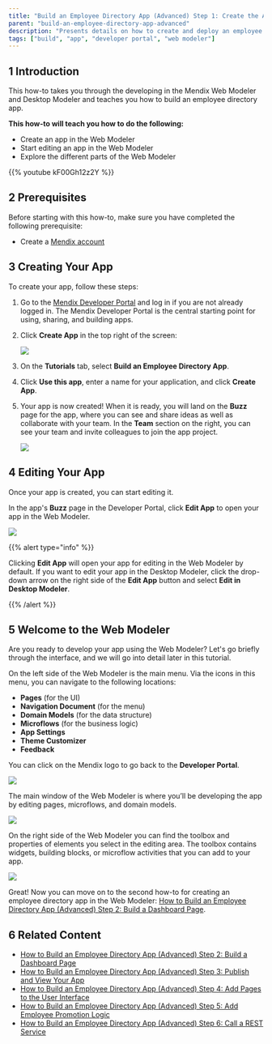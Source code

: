 ```yaml
---
title: "Build an Employee Directory App (Advanced) Step 1: Create the App"
parent: "build-an-employee-directory-app-advanced"
description: "Presents details on how to create and deploy an employee directory app in the Web Modeler."
tags: ["build", "app", "developer portal", "web modeler"]
---
```


## 1 Introduction

This how-to takes you through the developing in the Mendix Web Modeler and Desktop Modeler and teaches you how to build an employee directory app.

**This how-to will teach you how to do the following:**

* Create an app in the Web Modeler
* Start editing an app in the Web Modeler
* Explore the different parts of the Web Modeler

{{% youtube kF00Gh12z2Y %}}

## 2 Prerequisites

Before starting with this how-to, make sure you have completed the following prerequisite:

* Create a [Mendix account](https://www.mendix.com/try-now/?utm_source=documentation&utm_medium=community&utm_campaign=signup)

## 3 Creating Your App

To create your app, follow these steps:

1. Go to the [Mendix Developer Portal](http://home.mendix.com) and log in if you are not already logged in. The Mendix Developer Portal is the central starting point for using, sharing, and building apps.
2. Click **Create App** in the top right of the screen:

    ![](attachments/build-an-employee-directory-app-advanced/create-app.png) 

3. On the **Tutorials** tab, select **Build an Employee Directory App**.

4. Click **Use this app**, enter a name for your application, and click **Create App**.
5. Your app is now created! When it is ready, you will land on the **Buzz** page for the app, where you can see and share ideas as well as collaborate with your team. In the **Team** section on the right, you can see your team and invite colleagues to join the app project.

    ![](attachments/build-an-employee-directory-app-advanced/app-buzz.png)

## 4 Editing Your App

Once your app is created, you can start editing it. 

In the app's **Buzz** page in the Developer Portal, click **Edit App** to open your app in the Web Modeler.<br>

![](attachments/build-an-employee-directory-app-advanced/edit-app.png)

{{% alert type="info" %}}

Clicking **Edit App** will open your app for editing in the Web Modeler by default. If you want to edit your app in the Desktop Modeler, click the drop-down arrow on the right side of the **Edit App** button and select **Edit in Desktop Modeler**.

{{% /alert %}}

## 5 Welcome to the Web Modeler

Are you ready to develop your app using the Web Modeler? Let's go briefly through the interface, and we will go into detail later in this tutorial.

On the left side of the Web Modeler is the main menu. Via the icons in this menu, you can navigate to the following locations:

* **Pages** (for the UI)
* **Navigation Document** (for the menu)
* **Domain Models** (for the data structure)
* **Microflows** (for the business logic)
* **App Settings**
* **Theme Customizer**
* **Feedback**

You can click on the Mendix logo to go back to the **Developer Portal**.

![](attachments/build-an-employee-directory-app-advanced/main-menu.png)

The main window of the Web Modeler is where you’ll be developing the app by editing pages, microflows, and domain models.

![](attachments/build-an-employee-directory-app-advanced/main-window.png)

On the right side of the Web Modeler you can find the toolbox and properties of elements you select in the editing area. The toolbox contains widgets, building blocks, or microflow activities that you can add to your app.

![](attachments/build-an-employee-directory-app-advanced/toolbox.png)

Great! Now you can move on to the second how-to for creating an employee directory app in the Web Modeler: [How to Build an Employee Directory App (Advanced) Step 2: Build a Dashboard Page](build-an-employee-directory-app-advanced-2-build-a-dashboard-page).

## 6 Related Content

* [How to Build an Employee Directory App (Advanced) Step 2: Build a Dashboard Page](build-an-employee-directory-app-advanced-2-build-a-dashboard-page)
* [How to Build an Employee Directory App (Advanced) Step 3: Publish and View Your App](build-an-employee-directory-app-advanced-3-publish-and-view-your-app)
* [How to Build an Employee Directory App (Advanced) Step 4: Add Pages to the User Interface](build-an-employee-directory-app-advanced-4-add-pages-to-the-user-interface)
* [How to Build an Employee Directory App (Advanced) Step 5: Add Employee Promotion Logic](build-an-employee-directory-app-advanced-5-add-employee-promotion-logic)
* [How to Build an Employee Directory App (Advanced) Step 6: Call a REST Service](build-an-employee-directory-app-advanced-6-call-rest-service)
